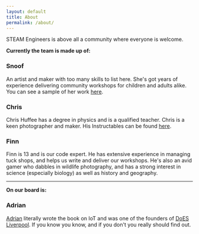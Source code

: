 ```yaml
---
layout: default
title: About
permalink: /about/
---
```


STEAM Engineers is above all a community where everyone is welcome. 

**Currently the team is made up of:**

### Snoof 

An artist and maker with too many skills to list here. She's got years of experience delivering community workshops for children and adults alike. You can see a sample of her work [here](https://robotorium.co.uk/gallery/).

### Chris

Chris Huffee has a degree in physics and is a qualified teacher.  Chris is a keen photographer and maker. His Instructables can be found [here](https://www.instructables.com/member/huffee/).

### Finn

Finn is 13 and is our code expert. He has extensive experience in managing tuck shops, and helps us write and deliver our workshops. He's also an avid gamer who dabbles in wildlife photography, and has a strong interest in science (especially biology) as well as history and geography.

---

**On our board is:**

### Adrian

[Adrian](https://mcqn.com/) literally wrote the book on IoT and was one of the founders of [DoES Liverpool](https://www.doesliverpool.com). If you know you know, and if you don't you really should find out.
